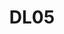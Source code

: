 ---
slug: DL05
title: "DL05"
description: "Enjoy easy, keyless entry to a secure home"
image: "/images/smartentry/DL05.png"
images:
  - url: "/images/smartentry/DL05.png"
    caption: "Front view"

features:
   - "Premium aluminum alloy construction with sleek glossy gray finish."
   - "Compact board design: 360 x 67 x 27 mm (14.17 x 2.64 x 1.06 in)."
   - "Multiple unlocking methods: Fingerprint, passcode, proximity card, mechanical key, Bluetooth via app, temporary code, and remote unlock."
   - "Stores up to 50 users across fingerprint, passcode, and card access."
   - "2.4 GHz Wi-Fi and Bluetooth connectivity for seamless remote access and control."
   - "Privacy mode, anti-peep passcodes (up to 20 digits), and tamper alarms for enhanced security."
   - "Low battery warning and child safety lock supported."
   - "IP65-rated weather resistance on front panel for outdoor durability."
   - "Anti-trial lockout: 5 wrong attempts within 5 minutes disables lock for 3 minutes."
   - "Compatible with 30–110 mm thick doors; operates in extreme temperatures (-25°C to 70°C)."
   - "Voice control support coming soon (Google Assistant / Amazon Alexa)."

specification:
  model: "CS-DL05-R100-WBCP-GR(M)/CS-DL05-R200-WBCP-GR(M)"
  image_sensor: "N/A"
  lens: "N/A"
  maximum_accuracy: "N/A"
  framerate: "N/A"
  Ingress_Protection_Degree: "N/A"
  size: "360 x 67 x 27 mm (14.17 x 2.64 x 1.06 in) for Board Size"
  battery: "N/A"
price: "Contact Sales"

---